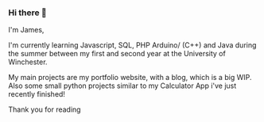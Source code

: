 ### Hi there 👋

I'm James,

I'm currently learning Javascript, SQL, PHP Arduino/ (C++) and Java during the summer between my first and second year at the University of Winchester.

My main projects are my portfolio website, with a blog, which is a big WIP. Also some small python projects similar to my Calculator App i've just recently finished!

Thank you for reading

<!--
**JumesP/JumesP** is a ✨ _special_ ✨ repository because its `README.md` (this file) appears on your GitHub profile.

Here are some ideas to get you started:

- 🔭 I’m currently working on ...
- 🌱 I’m currently learning ...
- 👯 I’m looking to collaborate on ...
- 🤔 I’m looking for help with ...
- 💬 Ask me about ...
- 📫 How to reach me: ...
- 😄 Pronouns: ...
- ⚡ Fun fact: ...
-->
